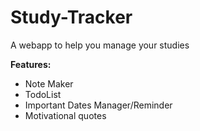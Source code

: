 # Study-Tracker
A webapp to help you manage your studies

<b>Features:</b>

<ul>
  <li> Note Maker
  <li> TodoList
  <li> Important Dates Manager/Reminder
  <li> Motivational quotes
</ul>


